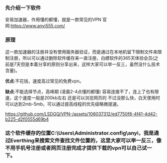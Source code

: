 ### 先介绍一下软件
安易加速器，作用懂的都懂，就是一款常见的VPN
官网:https://www.anyi555.com/

### 原理
这一款加速器的注册并没有使用服务器验证，而是通过在本地机留下限制文件来限制注册，所以可以通过删除软件缓存来一直注册，白嫖软件的365天体验会员(之前是7天但是本着分享的原则分享出来，这样大家可以举一反三，虽然没什么技术含量)。

**优点**:不花钱，速度高过常见的免费vpn。

**缺点**:不能选择节点，高峰期 (凌晨2-4点懂的都懂) 容易连接不了，连上了也有限速，这个速度一般是200kb左右 还是可以浏览网页的 不过没那么快，白天使用时可以达到2mb-5mb，可以通过提高线程的优先级略微提速。

https://github.com/LSDGQ/VPN-/assets/106037312/ed7750f8-4f41-4d42-b225-d2f0555d69b4



### 这个软件缓存的位置C:\Users\Administrator.config\anyi，我是通过Everthing来搜索文件查找文件位置的，这里大家可以举一反三，像不用手机号注册或者网页注册完成才提供下载的vpn可以自己试一下。
